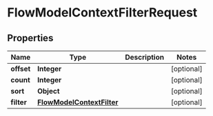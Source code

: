 

# FlowModelContextFilterRequest


## Properties

| Name | Type | Description | Notes |
|------------ | ------------- | ------------- | -------------|
|**offset** | **Integer** |  |  [optional] |
|**count** | **Integer** |  |  [optional] |
|**sort** | **Object** |  |  [optional] |
|**filter** | [**FlowModelContextFilter**](FlowModelContextFilter.md) |  |  [optional] |




